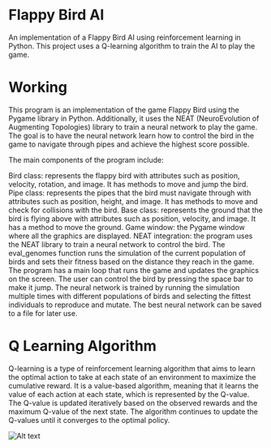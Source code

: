 # Flappy Bird AI
An implementation of a Flappy Bird AI using reinforcement learning in Python. This project uses a Q-learning algorithm to train the AI to play the game.

# Working 
This program is an implementation of the game Flappy Bird using the Pygame library in Python. Additionally, it uses the NEAT (NeuroEvolution of Augmenting Topologies) library to train a neural network to play the game. The goal is to have the neural network learn how to control the bird in the game to navigate through pipes and achieve the highest score possible.

The main components of the program include:

Bird class: represents the flappy bird with attributes such as position, velocity, rotation, and image. It has methods to move and jump the bird.
Pipe class: represents the pipes that the bird must navigate through with attributes such as position, height, and image. It has methods to move and check for collisions with the bird.
Base class: represents the ground that the bird is flying above with attributes such as position, velocity, and image. It has a method to move the ground.
Game window: the Pygame window where all the graphics are displayed.
NEAT integration: the program uses the NEAT library to train a neural network to control the bird. The eval_genomes function runs the simulation of the current population of birds and sets their fitness based on the distance they reach in the game.
The program has a main loop that runs the game and updates the graphics on the screen. The user can control the bird by pressing the space bar to make it jump. The neural network is trained by running the simulation multiple times with different populations of birds and selecting the fittest individuals to reproduce and mutate. The best neural network can be saved to a file for later use.

# Q Learning Algorithm 
Q-learning is a type of reinforcement learning algorithm that aims to learn the optimal action to take at each state of an environment to maximize the cumulative reward. It is a value-based algorithm, meaning that it learns the value of each action at each state, which is represented by the Q-value. The Q-value is updated iteratively based on the observed rewards and the maximum Q-value of the next state. The algorithm continues to update the Q-values until it converges to the optimal policy.
  

![Alt text]("https://cdn-media-1.freecodecamp.org/images/s39aVodqNAKMTcwuMFlyPSy76kzAmU5idMzk")



